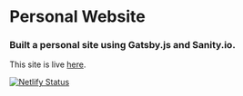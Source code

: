 # Personal Website 

### Built a personal site using Gatsby.js and Sanity.io. 

This site is live [here](https://vadiniagrawal.com/).

[![Netlify Status](https://api.netlify.com/api/v1/badges/e611929c-dcda-4b86-b910-cead1fbe4184/deploy-status)](https://app.netlify.com/sites/modest-booth-6ea24c/deploys)
